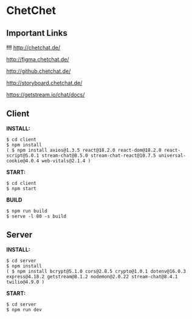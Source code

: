 
# ChetChet

## Important Links
   **!!!**
   http://chetchat.de/

   http://figma.chetchat.de/
   
   http://github.chetchat.de/
    
   http://storyboard.chetchat.de/

   https://getstream.io/chat/docs/

## Client

**INSTALL:**

    $ cd client
    $ npm install
    ( $ npm install axios@1.3.5 react@18.2.0 react-dom@18.2.0 react-script@5.0.1 stream-chat@8.5.0 stream-chat-react@10.7.5 universal-cookie@4.0.4 web-vitals@2.1.4 )

**START:**

    $ cd client
    $ npm start
  
**BUILD**

    $ npm run build
    $ serve -l 80 -s build

## Server

**INSTALL:**

    $ cd server
    $ npm install
    ( $ npm install bcrypt@5.1.0 cors@2.8.5 crypto@1.0.1 dotenv@16.0.3 express@4.18.2 getstream@8.1.2 nodemon@2.0.22 stream-chat@8.4.1 twilio@4.9.0 )

**START:**

    $ cd server
    $ npm run dev
